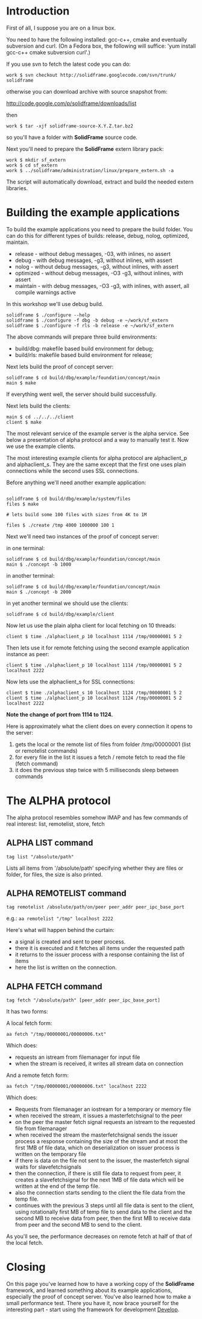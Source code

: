 

# Introduction #

First of all, I suppose you are on a linux box.

You need to have the following installed: gcc-c++, cmake and eventually subversion and curl.
(On a Fedora box, the following will suffice: 'yum install gcc-c++ cmake subversion curl'.)

If you use svn to fetch the latest code you can do:

```
work $ svn checkout http://solidframe.googlecode.com/svn/trunk/ solidframe
```

otherwise you can download archive with source snapshot from:

http://code.google.com/p/solidframe/downloads/list

then
```
work $ tar -xjf solidframe-source-X.Y.Z.tar.bz2
```
so you'll have a folder with **SolidFrame** source code.


Next you'll need to prepare the **SolidFrame** extern library pack:

```
work $ mkdir sf_extern
work $ cd sf_extern
work $ ../solidframe/administration/linux/prepare_extern.sh -a
```

The script will automatically download, extract and build the needed extern libraries.

# Building the example applications #

To build the example applications you need to prepare the build folder. You can do this for different types of builds: release, debug, nolog, optimized, maintain.

  * release - without debug messages, -03, with inlines, no assert
  * debug - with debug messages, -g3, without inlines, with assert
  * nolog - without debug messages, -g3, without inlines, with assert
  * optimized - without debug messages, -O3 -g3, without inlines, with assert
  * maintain - with debug messages, -O3 -g3, with inlines, with assert, all compile warnings active

In this workshop we'll use debug build.

```
solidframe $ ./configure --help
solidframe $ ./configure -f dbg -b debug -e ~/work/sf_extern
solidframe $ ./configure -f rls -b release -e ~/work/sf_extern
```

The above commands will prepare three build environments:
  * build/dbg: makefile based build environment for debug;
  * build/rls: makefile based build environment for release;

Next lets build the proof of concept server:

```
solidframe $ cd build/dbg/example/foundation/concept/main
main $ make
```

If everything went well, the server should build successfully.

Next lets build the clients:

```
main $ cd ../../../client
client $ make
```

The most relevant service of the example server is the alpha service. See below a presentation of alpha protocol and a way to manually test it. Now we use the example clients.

The most interesting example clients for alpha protocol are alphaclient\_p and alphaclient\_s. They are the same except that the first one uses plain connections while the second uses SSL connections.

Before anything we'll need another example application:
```

solidframe $ cd build/dbg/example/system/files
files $ make

# lets build some 100 files with sizes from 4K to 1M

files $ ./create /tmp 4000 1000000 100 1
```

Next we'll need two instances of the proof of concept server:

in one terminal:
```
solidframe $ cd build/dbg/example/foundation/concept/main
main $ ./concept -b 1000
```

in another terminal:

```
solidframe $ cd build/dbg/example/foundation/concept/main
main $ ./concept -b 2000
```

in yet another terminal we should use the clients:

```
solidframe $ cd build/dbg/example/client
```

Now let us use the plain alpha client for local fetching on 10 threads:

```
client $ time ./alphaclient_p 10 localhost 1114 /tmp/00000001 5 2
```

Then lets use it for remote fetching using the second example application instance as peer:

```
client $ time ./alphaclient_p 10 localhost 1114 /tmp/00000001 5 2 localhost 2222
```

Now lets use the alphaclient\_s for SSL connections:

```
client $ time ./alphaclient_s 10 localhost 1124 /tmp/00000001 5 2
client $ time ./alphaclient_p 10 localhost 1124 /tmp/00000001 5 2 localhost 2222
```

**Note the change of port from 1114 to 1124.**

Here is approximately what the client does on every connection it opens to the server:

  1. gets the local or the remote list of files from folder /tmp/00000001 (list or remotelist commands)
  1. for every file in the list it issues a fetch / remote fetch to read the file (fetch command)
  1. it does the previous step twice with 5 milliseconds sleep between commands

# The ALPHA protocol #

The alpha protocol resembles somehow IMAP and has few commands of real interest:
list, remotelist, store, fetch

## ALPHA LIST command ##

` tag list "/absolute/path" `

Lists all items from '/absolute/path' specifying whether they are files or folder, for files, the size is also printed.

## ALPHA REMOTELIST command ##

` tag remotelist /absolute/path/on/peer peer_addr peer_ipc_base_port `

e.g.: ` aa remotelist "/tmp" localhost 2222 `

Here's what will happen behind the curtain:
  * a signal is created and sent to peer process.
  * there it is executed and it fetches all items under the requested path
  * it returns to the issuer process with a response containing the list of items
  * here the list is written on the connection.

## ALPHA FETCH command ##

` tag fetch "/absolute/path" [peer_addr peer_ipc_base_port] `

It has two forms:

A local fetch form:

` aa fetch "/tmp/00000001/00000006.txt" `

Which does:
  * requests an istream from filemanager for input file
  * when the stream is received, it writes all stream data on connection

And a remote fetch form:

` aa fetch "/tmp/00000001/00000006.txt" localhost 2222 `

Which does:
  * Requests from filemanager an iostream for a temporary or memory file
  * when received the stream, it issues a masterfetchsignal to the peer
  * on the peer the master fetch signal requests an istream to the requested file from filemanager
  * when received the stream the masterfetchsignal sends the issuer process a response containing the size of the stream and at most the first 1MB of file data, which on deserialization on issuer process is written on the temporary file
  * if there is data on the file not sent to the issuer, the masterfetch signal waits for slavefetchsignals
  * then the connection, if there is still file data to request from peer, it creates a slavefetchsignal for the next 1MB of file data which will be written at the end of the temp file.
  * also the connection starts sending to the client the file data from the temp file.
  * continues with the previous 3 steps until all file data is sent to the client, using rotationally first MB of temp file to send data to the client and the second MB to receive data from peer, then the first MB to receive data from peer and the second MB to send to the client.

As you'll see, the performance decreases on remote fetch at half of that of the local fetch.

# Closing #

On this page you've learned how to have a working copy of the **SolidFrame** framework, and learned something about its example applications, especially the proof of concept server. You've also learned how to make a small performance test. There you have it, now brace yourself for the interesting part - start using the framework for development [Develop](Develop.md).